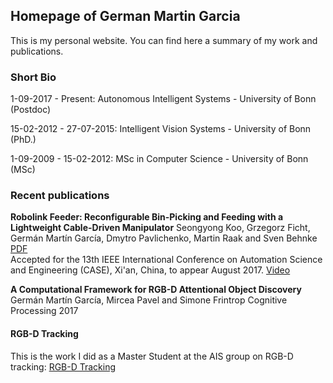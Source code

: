 ## Homepage of German Martin Garcia

This is my personal website. You can find here a summary of my work and publications.

### Short Bio

1-09-2017 - Present: Autonomous Intelligent Systems - University of Bonn (Postdoc)

15-02-2012 - 27-07-2015: Intelligent Vision Systems - University of Bonn (PhD.)

1-09-2009 - 15-02-2012: MSc in Computer Science - University of Bonn (MSc)


### Recent publications

**Robolink Feeder: Reconfigurable Bin-Picking and Feeding with a Lightweight Cable-Driven Manipulator**
Seongyong Koo, Grzegorz Ficht, Germán Martín García, Dmytro
Pavlichenko, Martin Raak and Sven Behnke
[PDF](http://ais.uni-bonn.de/papers/CASE_2017_Koo.pdf)	
Accepted for the 13th IEEE International Conference on Automation Science and
Engineering (CASE), Xi'an, China, to appear August 2017.
[Video](http://ais.uni-bonn.de/videos/CASE_2017_Koo.mp4)

**A Computational Framework for RGB-D Attentional Object Discovery**
Germán Martín García, Mircea Pavel and Simone Frintrop
Cognitive Processing 2017

#### RGB-D Tracking
This is the work I did as a Master Student at the AIS group on RGB-D tracking:
[RGB-D Tracking](tracking.md)
